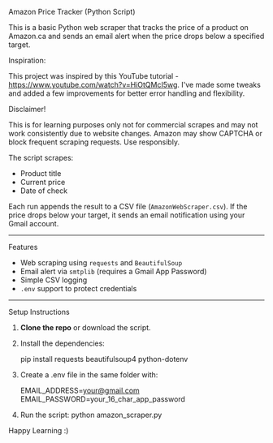  Amazon Price Tracker (Python Script)

This is a basic Python web scraper that tracks the price of a product on Amazon.ca and sends an email alert when the price drops below a specified target.

Inspiration:

This project was inspired by this YouTube tutorial - https://www.youtube.com/watch?v=HiOtQMcI5wg.
I've made some tweaks and added a few improvements for better error handling and flexibility.

Disclaimer!

This is for learning purposes only not for commercial scrapes and may not work consistently due to website changes.
Amazon may show CAPTCHA or block frequent scraping requests. Use responsibly.

The script scrapes:
- Product title
- Current price
- Date of check
  
Each run appends the result to a CSV file (`AmazonWebScraper.csv`). If the price drops below your target, it sends an email notification using your Gmail account.

---------------------------------------

 Features

- Web scraping using `requests` and `BeautifulSoup`
- Email alert via `smtplib` (requires a Gmail App Password)
- Simple CSV logging
- `.env` support to protect credentials

----------------------------------------

 Setup Instructions

1. **Clone the repo** or download the script.
2. Install the dependencies:
   
   pip install requests beautifulsoup4 python-dotenv
3. Create a .env file in the same folder with:
 
    EMAIL_ADDRESS=your@gmail.com
    EMAIL_PASSWORD=your_16_char_app_password
4. Run the script:
    python amazon_scraper.py

Happy Learning :)
